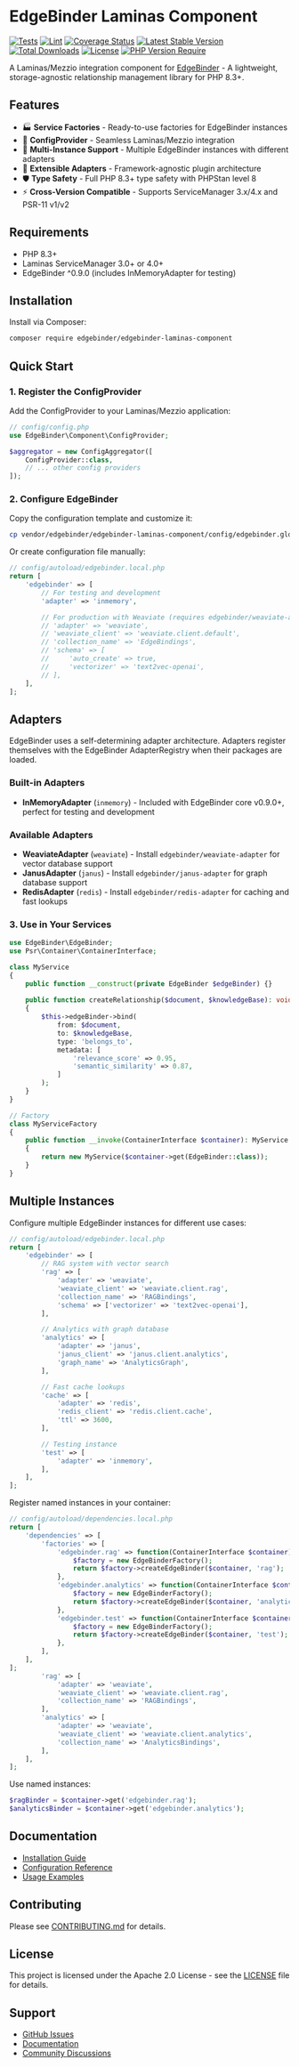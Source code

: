 # EdgeBinder Laminas Component

[![Tests](https://github.com/EdgeBinder/edgebinder-laminas-component/workflows/Tests/badge.svg)](https://github.com/EdgeBinder/edgebinder-laminas-component/actions?query=workflow%3ATests)
[![Lint](https://github.com/EdgeBinder/edgebinder-laminas-component/workflows/Lint/badge.svg)](https://github.com/EdgeBinder/edgebinder-laminas-component/actions?query=workflow%3ALint)
[![Coverage Status](https://codecov.io/gh/EdgeBinder/edgebinder-laminas-component/branch/main/graph/badge.svg)](https://codecov.io/gh/EdgeBinder/edgebinder-laminas-component)
[![Latest Stable Version](https://poser.pugx.org/edgebinder/edgebinder-laminas-component/v/stable)](https://packagist.org/packages/edgebinder/edgebinder-laminas-component)
[![Total Downloads](https://poser.pugx.org/edgebinder/edgebinder-laminas-component/downloads)](https://packagist.org/packages/edgebinder/edgebinder-laminas-component)
[![License](https://poser.pugx.org/edgebinder/edgebinder-laminas-component/license)](https://packagist.org/packages/edgebinder/edgebinder-laminas-component)
[![PHP Version Require](https://poser.pugx.org/edgebinder/edgebinder-laminas-component/require/php)](https://packagist.org/packages/edgebinder/edgebinder-laminas-component)

A Laminas/Mezzio integration component for [EdgeBinder](https://github.com/EdgeBinder/edgebinder) - A lightweight, storage-agnostic relationship management library for PHP 8.3+.

## Features

- 🏭 **Service Factories** - Ready-to-use factories for EdgeBinder instances
- 🔧 **ConfigProvider** - Seamless Laminas/Mezzio integration
- 🎯 **Multi-Instance Support** - Multiple EdgeBinder instances with different adapters
- 🔌 **Extensible Adapters** - Framework-agnostic plugin architecture
- 🛡️ **Type Safety** - Full PHP 8.3+ type safety with PHPStan level 8
- ⚡ **Cross-Version Compatible** - Supports ServiceManager 3.x/4.x and PSR-11 v1/v2

## Requirements

- PHP 8.3+
- Laminas ServiceManager 3.0+ or 4.0+
- EdgeBinder ^0.9.0 (includes InMemoryAdapter for testing)

## Installation

Install via Composer:

```bash
composer require edgebinder/edgebinder-laminas-component
```

## Quick Start

### 1. Register the ConfigProvider

Add the ConfigProvider to your Laminas/Mezzio application:

```php
// config/config.php
use EdgeBinder\Component\ConfigProvider;

$aggregator = new ConfigAggregator([
    ConfigProvider::class,
    // ... other config providers
]);
```

### 2. Configure EdgeBinder

Copy the configuration template and customize it:

```bash
cp vendor/edgebinder/edgebinder-laminas-component/config/edgebinder.global.php.dist config/autoload/edgebinder.local.php
```

Or create configuration file manually:

```php
// config/autoload/edgebinder.local.php
return [
    'edgebinder' => [
        // For testing and development
        'adapter' => 'inmemory',

        // For production with Weaviate (requires edgebinder/weaviate-adapter)
        // 'adapter' => 'weaviate',
        // 'weaviate_client' => 'weaviate.client.default',
        // 'collection_name' => 'EdgeBindings',
        // 'schema' => [
        //     'auto_create' => true,
        //     'vectorizer' => 'text2vec-openai',
        // ],
    ],
];
```

## Adapters

EdgeBinder uses a self-determining adapter architecture. Adapters register themselves with the EdgeBinder AdapterRegistry when their packages are loaded.

### Built-in Adapters

- **InMemoryAdapter** (`inmemory`) - Included with EdgeBinder core v0.9.0+, perfect for testing and development

### Available Adapters

- **WeaviateAdapter** (`weaviate`) - Install `edgebinder/weaviate-adapter` for vector database support
- **JanusAdapter** (`janus`) - Install `edgebinder/janus-adapter` for graph database support
- **RedisAdapter** (`redis`) - Install `edgebinder/redis-adapter` for caching and fast lookups

### 3. Use in Your Services

```php
use EdgeBinder\EdgeBinder;
use Psr\Container\ContainerInterface;

class MyService
{
    public function __construct(private EdgeBinder $edgeBinder) {}
    
    public function createRelationship($document, $knowledgeBase): void
    {
        $this->edgeBinder->bind(
            from: $document,
            to: $knowledgeBase,
            type: 'belongs_to',
            metadata: [
                'relevance_score' => 0.95,
                'semantic_similarity' => 0.87,
            ]
        );
    }
}

// Factory
class MyServiceFactory
{
    public function __invoke(ContainerInterface $container): MyService
    {
        return new MyService($container->get(EdgeBinder::class));
    }
}
```

## Multiple Instances

Configure multiple EdgeBinder instances for different use cases:

```php
// config/autoload/edgebinder.local.php
return [
    'edgebinder' => [
        // RAG system with vector search
        'rag' => [
            'adapter' => 'weaviate',
            'weaviate_client' => 'weaviate.client.rag',
            'collection_name' => 'RAGBindings',
            'schema' => ['vectorizer' => 'text2vec-openai'],
        ],

        // Analytics with graph database
        'analytics' => [
            'adapter' => 'janus',
            'janus_client' => 'janus.client.analytics',
            'graph_name' => 'AnalyticsGraph',
        ],

        // Fast cache lookups
        'cache' => [
            'adapter' => 'redis',
            'redis_client' => 'redis.client.cache',
            'ttl' => 3600,
        ],

        // Testing instance
        'test' => [
            'adapter' => 'inmemory',
        ],
    ],
];
```

Register named instances in your container:

```php
// config/autoload/dependencies.local.php
return [
    'dependencies' => [
        'factories' => [
            'edgebinder.rag' => function(ContainerInterface $container) {
                $factory = new EdgeBinderFactory();
                return $factory->createEdgeBinder($container, 'rag');
            },
            'edgebinder.analytics' => function(ContainerInterface $container) {
                $factory = new EdgeBinderFactory();
                return $factory->createEdgeBinder($container, 'analytics');
            },
            'edgebinder.test' => function(ContainerInterface $container) {
                $factory = new EdgeBinderFactory();
                return $factory->createEdgeBinder($container, 'test');
            },
        ],
    ],
];
        'rag' => [
            'adapter' => 'weaviate',
            'weaviate_client' => 'weaviate.client.rag',
            'collection_name' => 'RAGBindings',
        ],
        'analytics' => [
            'adapter' => 'weaviate',
            'weaviate_client' => 'weaviate.client.analytics',
            'collection_name' => 'AnalyticsBindings',
        ],
    ],
];
```

Use named instances:

```php
$ragBinder = $container->get('edgebinder.rag');
$analyticsBinder = $container->get('edgebinder.analytics');
```

## Documentation

- [Installation Guide](docs/INSTALLATION.md)
- [Configuration Reference](docs/CONFIGURATION.md)
- [Usage Examples](docs/EXAMPLES.md)

## Contributing

Please see [CONTRIBUTING.md](CONTRIBUTING.md) for details.

## License

This project is licensed under the Apache 2.0 License - see the [LICENSE](LICENSE) file for details.

## Support

- [GitHub Issues](https://github.com/EdgeBinder/edgebinder-laminas-component/issues)
- [Documentation](https://edgebinder.dev/docs)
- [Community Discussions](https://github.com/EdgeBinder/edgebinder-laminas-component/discussions)
